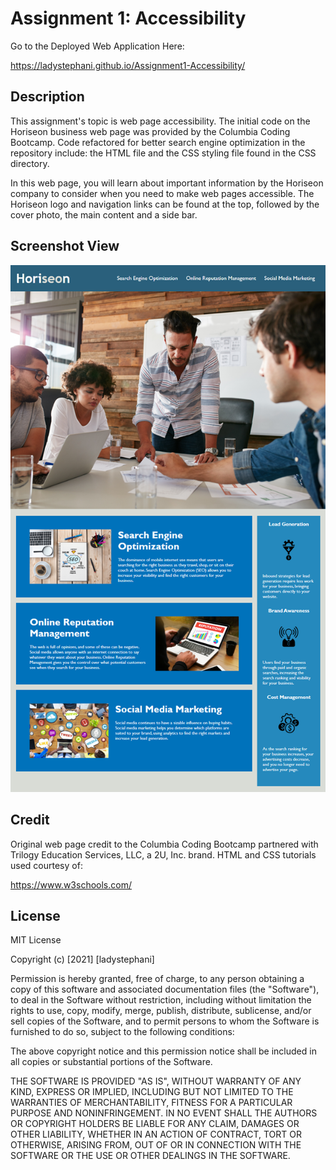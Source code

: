 # Assignment 1: Accessibility

Go to the Deployed Web Application Here:<div style="display: inline">https://ladystephani.github.io/Assignment1-Accessibility/</div>

## Description
This assignment's topic is web page accessibility. The initial code on the Horiseon business web page was provided by the Columbia Coding Bootcamp.
Code refactored for better search engine optimization in the repository include: the HTML file and the CSS styling file found in the CSS directory. 

In this web page, you will learn about important information by the Horiseon company to consider when you need to make web pages accessible. The Horiseon logo and navigation links can be found at the top, followed by the cover photo, the main content and a side bar.

## Screenshot View
![Here's a Screenshot Overview of the Web Application](assets/images/01-html-css-git-homework-demo.png)

## Credit
Original web page credit to the Columbia Coding Bootcamp partnered with Trilogy Education Services, LLC, a 2U, Inc. brand.
HTML and CSS tutorials used courtesy of:<div style="display: inline">https://www.w3schools.com/</div>

## License
MIT License

Copyright (c) [2021] [ladystephani]

Permission is hereby granted, free of charge, to any person obtaining a copy
of this software and associated documentation files (the "Software"), to deal
in the Software without restriction, including without limitation the rights
to use, copy, modify, merge, publish, distribute, sublicense, and/or sell
copies of the Software, and to permit persons to whom the Software is
furnished to do so, subject to the following conditions:

The above copyright notice and this permission notice shall be included in all
copies or substantial portions of the Software.

THE SOFTWARE IS PROVIDED "AS IS", WITHOUT WARRANTY OF ANY KIND, EXPRESS OR
IMPLIED, INCLUDING BUT NOT LIMITED TO THE WARRANTIES OF MERCHANTABILITY,
FITNESS FOR A PARTICULAR PURPOSE AND NONINFRINGEMENT. IN NO EVENT SHALL THE
AUTHORS OR COPYRIGHT HOLDERS BE LIABLE FOR ANY CLAIM, DAMAGES OR OTHER
LIABILITY, WHETHER IN AN ACTION OF CONTRACT, TORT OR OTHERWISE, ARISING FROM,
OUT OF OR IN CONNECTION WITH THE SOFTWARE OR THE USE OR OTHER DEALINGS IN THE
SOFTWARE.

